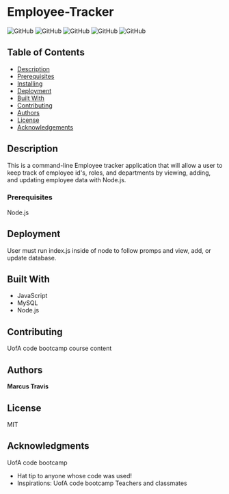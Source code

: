  
# Employee-Tracker

![GitHub](https://img.shields.io/github/repo-size/MarcusTravis/Employee-Tracker?style=plastic) ![GitHub](https://img.shields.io/github/last-commit/MarcusTravis/Employee-Tracker?style=plastic) ![GitHub](https://img.shields.io/github/languages/top/MarcusTravis/Employee-Tracker?style=plastic) ![GitHub](https://img.shields.io/github/license/MarcusTravis/Employee-Tracker?style=plastic) ![GitHub](https://img.shields.io/github/followers/MarcusTravis?style=social)

## Table of Contents

* [Description](#description)
* [Prerequisites](#prerequisites)
* [Installing](#Installing)
* [Deployment](#deployment)
* [Built With](#built-with)
* [Contributing](#contributing)
* [Authors](#authors)
* [License](#license)
* [Acknowledgements](#acknowledgements)

## Description

This is a command-line Employee tracker application that will allow a user to keep track of employee id's, roles, and departments by viewing, adding, and updating employee data with Node.js.

### Prerequisites

Node.js 

## Deployment

User must run index.js inside of node to follow promps and view, add, or update database.

## Built With

* JavaScript<br>
* MySQL<br>
* Node.js

## Contributing

UofA code bootcamp course content

## Authors

**Marcus Travis**

## License

MIT

## Acknowledgments

UofA code bootcamp
* Hat tip to anyone whose code was used!
* Inspirations: UofA code bootcamp Teachers and classmates
